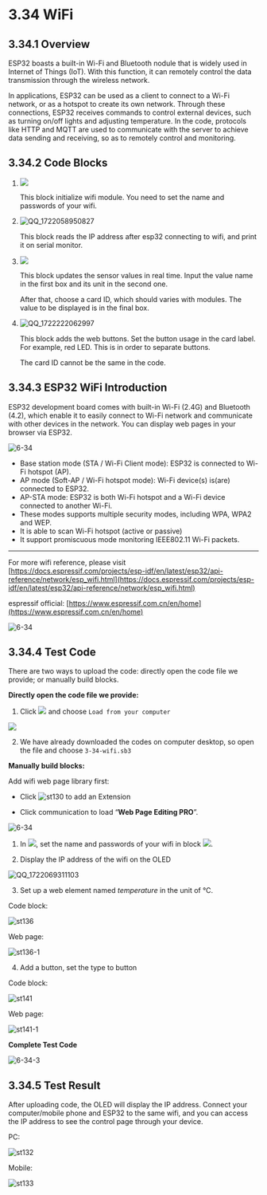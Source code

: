 # 3.34 WiFi

## 3.34.1 Overview

ESP32 boasts a built-in Wi-Fi and Bluetooth nodule that is widely used in Internet of Things (IoT). With this function, it can remotely control the data transmission through the wireless network. 

In applications, ESP32 can be used as a client to connect to a Wi-Fi network, or as a hotspot to create its own network. Through these connections, ESP32 receives commands to control external devices, such as turning on/off lights and adjusting temperature. In the code, protocols like HTTP and MQTT are used to communicate with the server to achieve data sending and receiving, so as to remotely control and monitoring.

## 3.34.2 Code Blocks

1. ![](./media/j63.png) 

   This block initialize wifi module. You need to set the name and passwords of your wifi.

2. ![QQ_1722058950827](./media/j64.png) 

   This block reads the IP address after esp32 connecting to wifi, and print it on serial monitor.

3. ![](./media/j65.png) 

   This block updates the sensor values in real time. Input the value name in the first box and its unit in the second one. 

   After that, choose a card ID, which should varies with modules. The value to be displayed is in the final box. 

4. ![QQ_1722222062997](./media/j66.png) 

   This block adds the web buttons. Set the button usage in the card label. For example, red LED. This is in order to separate buttons. 

   The card ID cannot be the same in the code.

## 3.34.3 ESP32 WiFi Introduction

ESP32 development board comes with built-in Wi-Fi (2.4G) and Bluetooth (4.2), which enable it to easily connect to Wi-Fi network and communicate with other devices in the network. You can display web pages in your browser via ESP32.

![6-34](./media/6-34-3-1.png)

- Base station mode (STA / Wi-Fi Client mode): ESP32 is connected to Wi-Fi hotspot (AP).
- AP mode (Soft-AP / Wi-Fi hotspot mode): Wi-Fi device(s) is(are) connected to ESP32.
- AP-STA mode: ESP32 is both Wi-Fi hotspot and a Wi-Fi device connected to another Wi-Fi.
- These modes supports multiple security modes, including WPA, WPA2 and WEP.
- It is able to scan Wi-Fi hotspot (active or passive)
- It support promiscuous mode monitoring IEEE802.11 Wi-Fi packets.

------

For more wifi reference, please visit [https://docs.espressif.com/projects/esp-idf/en/latest/esp32/api-reference/network/esp_wifi.html](https://docs.espressif.com/projects/esp-idf/en/latest/esp32/api-reference/network/esp_wifi.html)

espressif official: [https://www.espressif.com.cn/en/home](https://www.espressif.com.cn/en/home)

![6-34](./media/6-34-3-2.png)

##  3.34.4 Test Code

There are two ways to upload the code: directly open the code file we provide; or manually build blocks.

**Directly open the code file we provide:**

1. Click ![](./media/j68.png) and choose `Load from your computer`

![](./media/j67.png)

2. We have already downloaded the codes on computer desktop, so open the file and choose `3-34-wifi.sb3`

**Manually build blocks:**

Add wifi web page library first:

- Click ![st130](./media/6-34-4-1.png) to add an Extension

- Click communication to load “**Web Page Editing PRO**”.

![6-34](./media/6-34-4-2.png)

1. In ![](./media/wifi.png), set the name and passwords of your wifi in block ![](./media/j63.png).

2. Display the IP address of the wifi on the OLED

![QQ_1722069311103](./media/6-34-4-3.png)

3. Set up a web element named *temperature* in the unit of ℃.

Code block:

![st136](./media/6-34-4-4.png)

Web page:

![st136-1](./media/6-34-4-5.png)

4. Add a button, set the type to button

Code block:

![st141](./media/6-34-4-6.png)

Web page:

![st141-1](./media/6-34-4-7.png)

**Complete Test Code**

![6-34-3](./media/6-34-4.png)

## 3.34.5 Test Result

After uploading code, the OLED will display the IP address. Connect your computer/mobile phone and ESP32 to the same wifi, and you can access the IP address to see the control page through your device.

PC:

![st132](./media/6-34-5-1.png)

Mobile:

![st133](./media/6-34-5-2.png)